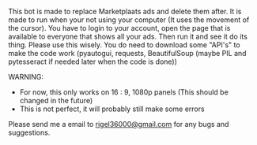 This bot is made to replace Marketplaats ads and delete them after.
It is made to run when your not using your computer (It uses the movement of the cursor).
You have to login to your account, open the page that is available to everyone that shows all your ads.
Then run it and see it do its thing.
Please use this wisely.
You do need to download some "API's" to make the code work (pyautogui, requests, BeautifulSoup (maybe PIL and pytesseract if needed later when the code is done))

WARNING:
- For now, this only works on 16 : 9, 1080p panels (This should be changed in the future)
- This is not perfect, it will probably still make some errors

Please send me a email to rigel36000@gmail.com for any bugs and suggestions.

